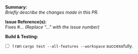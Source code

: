 **Summary:**  
_Briefly describe the changes made in this PR._

**Issue Reference(s):**  
Fixes #... _(Replace "..." with the issue number)_

**Build & Testing:**

- [ ] I ran `cargo test --all-features --workspace` successfully.